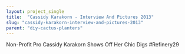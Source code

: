```yaml
---
layout: project_single
title:  "Cassidy Karakorn - Interview And Pictures 2013"
slug: "cassidy-karakorn-interview-and-pictures-2013"
parent: "diy-cactus-planters"
---
```

Non-Profit Pro Cassidy Karakorn Shows Off Her Chic Digs #Refinery29